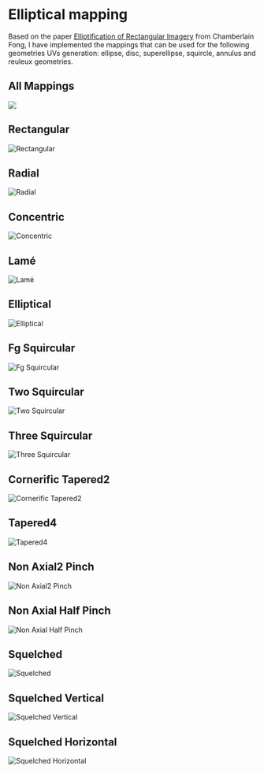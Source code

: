 # Elliptical mapping

Based on the paper [Elliptification of Rectangular Imagery](https://arxiv.org/pdf/1709.07875.pdf) from Chamberlain Fong, I have implemented the mappings that can be used for the following geometries UVs generation: ellipse, disc, superellipse, squircle, annulus and reuleux geometries.

## All Mappings

![](./all.jpg)

## Rectangular

![Rectangular](./rectangular.png)

## Radial

![Radial](./radial.png)

## Concentric

![Concentric](./concentric.png)

## Lamé

![Lamé](./lamé.png)

## Elliptical

![Elliptical](./elliptical.png)

## Fg Squircular

![Fg Squircular](./fgSquircular.png)

## Two Squircular

![Two Squircular](./twoSquircular.png)

## Three Squircular

![Three Squircular](./threeSquircular.png)

## Cornerific Tapered2

![Cornerific Tapered2](./cornerificTapered2.png)

## Tapered4

![Tapered4](./tapered4.png)

## Non Axial2 Pinch

![Non Axial2 Pinch](./nonAxial2Pinch.png)

## Non Axial Half Pinch

![Non Axial Half Pinch](./nonAxialHalfPinch.png)

## Squelched

![Squelched](./squelched.png)

## Squelched Vertical

![Squelched Vertical](./squelchedVertical.png)

## Squelched Horizontal

![Squelched Horizontal](./squelchedHorizontal.png)
